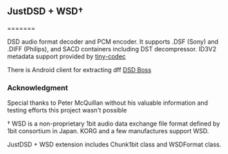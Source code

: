 <h2>JustDSD + WSD&dagger;</h2>
=======

DSD audio format decoder and PCM encoder.
It supports .DSF (Sony) and .DIFF (Philips), and SACD containers including DST decompressor.
ID3V2 metadata support provided by <a href="https://github.com/drogatkin/tiny-codec/tree/master/tools/ID3V2">tiny-codec</a>

There is Android client for extracting dff <a href="https://play.google.com/store/apps/details?id=rogatkin.mobile.app.dsdboss" target="_blank">DSD Boss</a> 

<h3>Acknowledgment</h3>
Special thanks to Peter McQuillan without his valuable information and testing efforts this project wasn't possible

&dagger; WSD is a non-proprietary 1bit audio data exchange file format defined by 1bit consortium in Japan. KORG and a few manufactures support WSD.

JustDSD + WSD extension includes Chunk1bit class and WSDFormat class.